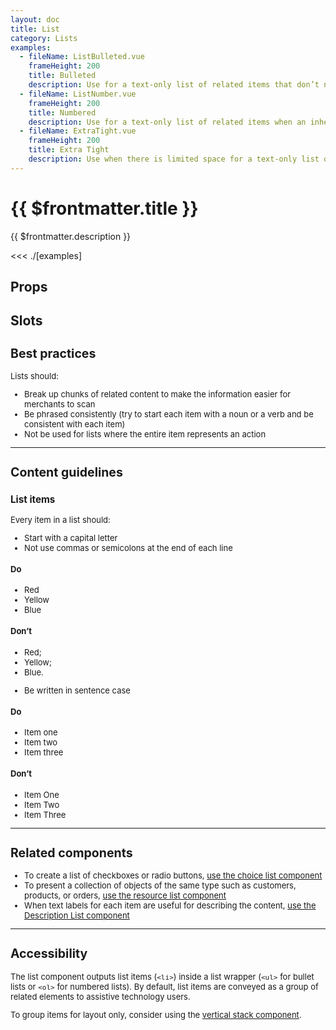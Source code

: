 ```yaml
---
layout: doc
title: List
category: Lists
examples:
  - fileName: ListBulleted.vue
    frameHeight: 200
    title: Bulleted
    description: Use for a text-only list of related items that don’t need to be in a specific order and don’t require an icon or other indicator.
  - fileName: ListNumber.vue
    frameHeight: 200
    title: Numbered
    description: Use for a text-only list of related items when an inherent order, priority, or sequence needs to be communicated.
  - fileName: ExtraTight.vue
    frameHeight: 200
    title: Extra Tight
    description: Use when there is limited space for a text-only list of related items when an inherent order, priority, or sequence needs to be communicated.
---
```


# {{ $frontmatter.title }}

<Lede>

{{ $frontmatter.description }}

</Lede>

<Examples>

<<< ./[examples]

</Examples>

## Props

<PropsTable />

## Slots

<SlotsTable />

<div style="font-size: 0.8125rem">

## Best practices

Lists should:

- Break up chunks of related content to make the information easier for merchants to scan
- Be phrased consistently (try to start each item with a noun or a verb and be consistent with each item)
- Not be used for lists where the entire item represents an action

---

## Content guidelines

### List items

Every item in a list should:

- Start with a capital letter
- Not use commas or semicolons at the end of each line

<DoDont>

#### Do

- Red
- Yellow
- Blue

#### Don’t

- Red;
- Yellow;
- Blue.

</DoDont>

- Be written in sentence case

<DoDont>

#### Do

- Item one
- Item two
- Item three

#### Don’t

- Item One
- Item Two
- Item Three

</DoDont>

---

## Related components

- To create a list of checkboxes or radio buttons, [use the choice list component](/components/ChoiceList)
- To present a collection of objects of the same type such as customers, products, or orders, [use the resource list component](/components/ResourceList)
- When text labels for each item are useful for describing the content, [use the Description List component](/components/DescriptionList)

---

## Accessibility

The list component outputs list items (`<li>`) inside a list wrapper (`<ul>` for bullet lists or `<ol>` for numbered lists). By default, list items are conveyed as a group of related elements to assistive technology users.

To group items for layout only, consider using the [vertical stack component](/components/BlockStack).

</div>
